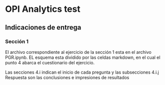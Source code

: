 # OPI Analytics test

## Indicaciones de entrega

### Sección 1

El archivo correspondiente al ejercicio de la sección 1 esta en el archivo PGR.ipynb. EL esquema esta dividido por las celdas markdown, en el cual el punto 4 abarca el cuestionario del ejercicio.

Las secciones 4.i indican el inicio de cada pregunta y las subsecciones 4.i.j Respuesta son las conclusiones e impresiones de resultados
